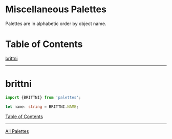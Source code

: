 <!--suppress JSUnresolvedLibraryURL -->

# Miscellaneous Palettes

Palettes are in alphabetic order by object name.

# Table of Contents

[brittni](#brittni)

----

# brittni

<!-- Coolors Palette Widget -->
<script src="https://coolors.co/palette-widget/widget.js"></script>
<script data-id="031196377224963245">new CoolorsPaletteWidget("031196377224963245", ["121212","0437f1","0fff4f","7a00f5","ff6bb5"]); </script>

````typescript
import {BRITTNI} from 'palettes';

let name: string = BRITTNI.NAME;
````

[Table of Contents](#table-of-contents)

----

[All Palettes](../all-palettes.md)
